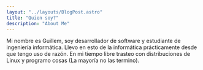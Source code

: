 ```yaml
---
layout: "../layouts/BlogPost.astro"
title: "Quien soy?"
description: "About Me"
---
```

 
Mi nombre es Guillem, soy desarrollador de software y estudiante de ingeniería informática. Llevo en esto de la informática prácticamente desde que tengo uso de razón. En mi tiempo libre trasteo con distribuciones de Linux y programo cosas (La mayoría no las termino).
